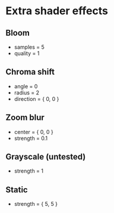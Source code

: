 [//]: # (Name: Blanke Effects)

# Extra shader effects

## Bloom

* samples = 5
* quality = 1

## Chroma shift

* angle = 0
* radius = 2
* direction = { 0, 0 }

## Zoom blur

* center = { 0, 0 }
* strength = 0.1

## Grayscale (untested)

* strength = 1

## Static

* strength = { 5, 5 }